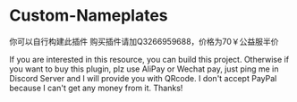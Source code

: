 # Custom-Nameplates

你可以自行构建此插件
购买插件请加Q3266959688，价格为70￥公益服半价

If you are interested in this resource, you can build this project.
Otherwise if you want to buy this plugin, plz use AliPay or Wechat pay, just ping me in Discord Server and I will provide you with QRcode.
I don't accept PayPal because I can't get any money from it. Thanks!
